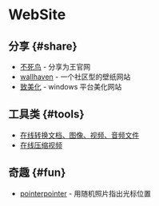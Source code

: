 # WebSite

## 分享 {#share}

- [不死鸟](https://iao.su/) - 分享为王官网
- [wallhaven](https://wallhaven.cc/) - 一个社区型的壁纸网站
- [致美化](https://zhutix.com/) - windows 平台美化网站

## 工具类 {#tools}

- [在线转换文档、图像、视频、音频文件](https://www.aconvert.com/cn/)
- [在线压缩视频](https://compress-video-online.com/zh/)

## 奇趣 {#fun}

- [pointerpointer](https://pointerpointer.com/) - 用随机照片指出光标位置
